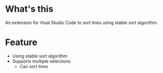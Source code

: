# What's this

An extension for Viual Studio Code to sort lines using stable sort algorithm.

# Feature

- Using stable sort algorithm
- Supports multiple selections
  - Can sort lines
